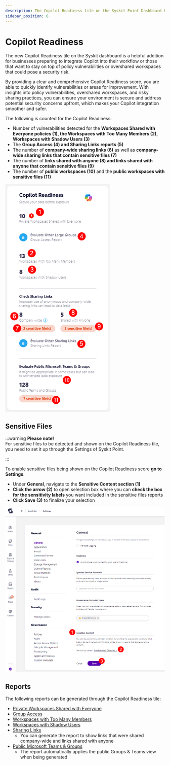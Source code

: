 ```yaml
---
description: The Copilot Readiness tile on the Syskit Point Dashboard helps you detect areas of improvement or potential security concerns.
sidebar_position: 6
---
```


# Copilot Readiness

The new Copilot Readiness tile on the Syskit dashboard is a helpful addition for businesses preparing to integrate Copilot into their workflow or those that want to stay on top of policy vulnerabilities or overshared workspaces that could pose a security risk. 

By providing a clear and comprehensive Copilot Readiness score, you are able to quickly identify vulnerabilities or areas for improvement. With insights into policy vulnerabilities, overshared workspaces, and risky sharing practices, you can ensure your environment is secure and address potential security concerns upfront, which makes your Copilot integration smoother and safer.

The following is counted for the Copilot Readiness:

* Number of vulnerabilities detected for the **Workspaces Shared with Everyone policies (1), the Workspaces with Too Many Members (2), Workspaces with Shadow Users (3)**
* The **Group Access (4) and Sharing Links reports (5)**
* The number of **company-wide sharing links (6)** as well as **company-wide sharing links that contain sensitive files (7)**
* The number of **links shared with anyone (8) and links shared with anyone that contain sensitive files (9)**
* The number of **public workspaces (10)** and the **public workspaces with sensitive files (11)**

![Copilot Readiness Tile](../../static/img/copilot-readiness-tile.png)


## Sensitive Files 

:::warning
**Please note!**  
For sensitive files to be detected and shown on the Copilot Readiness tile, you need to set it up through the Settings of Syskit Point. 

:::

To enable sensitive files being shown on the Copilot Readiness score **go to Settings**.

 * Under **General**, navigate to the **Sensitive Content section (1)**
 * **Click the arrow (2)** to open selection box where you can **check the box for the sensitivity labels** you want included in the sensitive files reports
* **Click Save (3)** to finalize your selection

![Copilot Readiness Tile - Settings for Sensitive Files](../../static/img/copilot-readiness-tile-sensitive-files.png)

## Reports

The following reports can be generated through the Copilot Readiness tile:

* [Private Workspaces Shared with Everyone](../governance-and-automation/security-compliance-checks/private-workspaces-shared-with-everyone.md)
* [Group Access](../reporting/access-reports.md#group-access-report)
* [Workspaces with Too Many Members](../governance-and-automation/security-compliance-checks/workspaces-with-too-many-members.md)
* [Workspaces with Shadow Users](../governance-and-automation/security-compliance-checks/workspaces-with-shadow-users.md)
* [Sharing Links](../reporting/external-sharing-reports.md#sharing-links)
  * You can generate the report to show links that were shared company-wide and links shared with anyone
* [Public Microsoft Teams & Groups](../microsoft365-inventory/microsoft-teams-and-groups.md)
  * The report automatically applies the public Groups & Teams view when being generated



